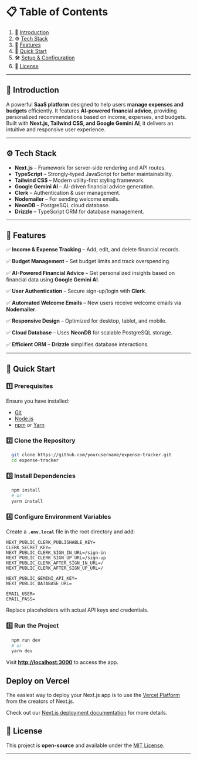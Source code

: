 # 📋 Table of Contents

1. 🤖 [Introduction](#introduction)
2. ⚙️ [Tech Stack](#tech-stack)
3. 🔋 [Features](#features)
4. 🚀 [Quick Start](#quick-start)
5. 🛠️ [Setup & Configuration](#setup)
6. 📜 [License](#license)

---

## 🤖 Introduction

A powerful **SaaS platform** designed to help users **manage expenses and budgets** efficiently. It features **AI-powered financial advice**, providing personalized recommendations based on income, expenses, and budgets. Built with **Next.js, Tailwind CSS, and Google Gemini AI**, it delivers an intuitive and responsive user experience.

---

## ⚙️ Tech Stack

- **Next.js** – Framework for server-side rendering and API routes.
- **TypeScript** – Strongly-typed JavaScript for better maintainability.
- **Tailwind CSS** – Modern utility-first styling framework.
- **Google Gemini AI** – AI-driven financial advice generation.
- **Clerk** – Authentication & user management.
- **Nodemailer** – For sending welcome emails.
- **NeonDB** – PostgreSQL cloud database.
- **Drizzle** – TypeScript ORM for database management.

---

## 🔋 Features

✅ **Income & Expense Tracking** – Add, edit, and delete financial records.

✅ **Budget Management** – Set budget limits and track overspending.

✅ **AI-Powered Financial Advice** – Get personalized insights based on financial data using **Google Gemini AI**.

✅ **User Authentication** – Secure sign-up/login with **Clerk**.

✅ **Automated Welcome Emails** – New users receive welcome emails via **Nodemailer**.

✅ **Responsive Design** – Optimized for desktop, tablet, and mobile.

✅ **Cloud Database** – Uses **NeonDB** for scalable PostgreSQL storage.

✅ **Efficient ORM** – **Drizzle** simplifies database interactions.

---

## 🚀 Quick Start

### **1️⃣ Prerequisites**
Ensure you have installed:

- [Git](https://git-scm.com/)
- [Node.js](https://nodejs.org/en)
- [npm](https://www.npmjs.com/) or [Yarn](https://yarnpkg.com/)

### **2️⃣ Clone the Repository**

```bash
  git clone https://github.com/yourusername/expense-tracker.git
  cd expense-tracker
```

### **3️⃣ Install Dependencies**

```bash
  npm install
  # or
  yarn install
```

### **4️⃣ Configure Environment Variables**

Create a **`.env.local`** file in the root directory and add:

```env
NEXT_PUBLIC_CLERK_PUBLISHABLE_KEY=
CLERK_SECRET_KEY=
NEXT_PUBLIC_CLERK_SIGN_IN_URL=/sign-in
NEXT_PUBLIC_CLERK_SIGN_UP_URL=/sign-up
NEXT_PUBLIC_CLERK_AFTER_SIGN_IN_URL=/
NEXT_PUBLIC_CLERK_AFTER_SIGN_UP_URL=/

NEXT_PUBLIC_GEMINI_API_KEY=
NEXT_PUBLIC_DATABASE_URL=

EMAIL_USER=
EMAIL_PASS=
```

Replace placeholders with actual API keys and credentials.

### **5️⃣ Run the Project**

```bash
  npm run dev
  # or
  yarn dev
```

Visit **[http://localhost:3000](http://localhost:3000)** to access the app.

## Deploy on Vercel

The easiest way to deploy your Next.js app is to use the [Vercel Platform](https://vercel.com/new?utm_medium=default-template&filter=next.js&utm_source=create-next-app&utm_campaign=create-next-app-readme) from the creators of Next.js.

Check out our [Next.js deployment documentation](https://nextjs.org/docs/app/building-your-application/deploying) for more details.

## 📜 License

This project is **open-source** and available under the [MIT License](LICENSE).

---
